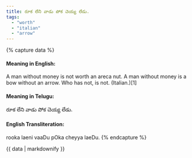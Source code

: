 ```yaml
---
title: రూక లేని వాడు పోక చెయ్య లేడు.
tags:
  - "worth"
  - "italian"
  - "arrow"
---
```


{% capture data %}
#### Meaning in English:
A man without money is not worth an areca nut.
A man without money is a bow without an arrow.
Who has not, is not. (Italian.)[1]

#### Meaning in Telugu:
రూక లేని వాడు పోక చెయ్య లేడు.

#### English Transliteration:
rooka laeni vaaDu pOka cheyya laeDu.
{% endcapture %}

<div class="notice">{{ data | markdownify }}</div>

